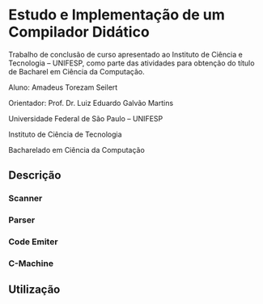 # Estudo e Implementação de um Compilador Didático
Trabalho de conclusão de curso apresentado ao Instituto de Ciência e Tecnologia – UNIFESP, como parte das atividades para obtenção do título de Bacharel em Ciência da Computação.

Aluno: Amadeus Torezam Seilert

Orientador: Prof. Dr. Luiz Eduardo Galvão Martins

Universidade Federal de São Paulo – UNIFESP

Instituto de Ciência de Tecnologia

Bacharelado em Ciência da Computação

## Descrição

### Scanner

### Parser

### Code Emiter

### C-Machine

## Utilização
